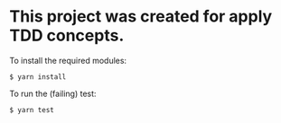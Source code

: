 This project was created for apply TDD concepts.
===

To install the required modules:

```
$ yarn install
```

To run the (failing) test:

```
$ yarn test
```
